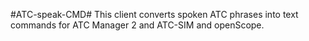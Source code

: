 #ATC-speak-CMD#
This client converts spoken ATC phrases into text commands for ATC Manager 2 and ATC-SIM and openScope.
